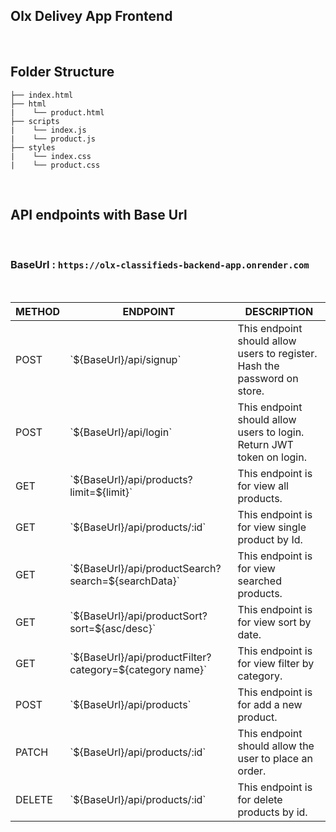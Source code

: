 ## Olx Delivey App Frontend 

<br>

##  Folder Structure

```
├── index.html
├── html
|    └── product.html
├── scripts
|    └── index.js
|    └── product.js     
├── styles
|    └── index.css
|    └── product.css
```

<br>

## API endpoints with Base Url

<br>

### BaseUrl : `https://olx-classifieds-backend-app.onrender.com`

<br>

<table>
    <thead>
        <tr>
            <th>METHOD</th>
            <th>ENDPOINT</th>
            <th>DESCRIPTION</th>
        </tr>
    </thead>
        <tbody>
        <tr>
            <td>POST</td>
            <td>`${BaseUrl}/api/signup`</td>
            <td>This endpoint should allow users to register. Hash the password on store.</td>
        </tr>
        <tr>
            <td>POST</td>
            <td>`${BaseUrl}/api/login`</td>
            <td>This endpoint should allow users to login. Return JWT token on login.</td>
        </tr>
        <tr>
            <td>GET</td>
            <td>`${BaseUrl}/api/products?limit=${limit}`</td>
            <td>This endpoint is for view all products.</td>
        </tr>
        <tr>
            <td>GET</td>
            <td>`${BaseUrl}/api/products/:id`</td>
            <td>This endpoint is for view single product by Id.</td>
        </tr>
        <tr>
            <td>GET</td>
            <td>`${BaseUrl}/api/productSearch?search=${searchData}`</td>
            <td>This endpoint is for view searched products.</td>
        </tr>
        <tr>
            <td>GET</td>
            <td>`${BaseUrl}/api/productSort?sort=${asc/desc}`</td>
            <td>This endpoint is for view sort by date.</td>
        </tr>
        <tr>
            <td>GET</td>
            <td>`${BaseUrl}/api/productFilter?category=${category name}`</td>
            <td>This endpoint is for view filter by category.</td>
        </tr>
        <tr>
            <td>POST</td>
            <td>`${BaseUrl}/api/products`</td>
            <td>This endpoint is for add a new product.</td>
        </tr>
        <tr>
            <td>PATCH</td>
            <td>`${BaseUrl}/api/products/:id`</td>
            <td>This endpoint should allow the user to place an order.</td>
        </tr>
        <tr>
            <td>DELETE</td>
            <td>`${BaseUrl}/api/products/:id`</td>
            <td>This endpoint is for delete products by id.</td>
        </tr>
    </tbody>
</table>


</details>